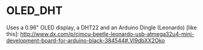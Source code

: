 # OLED_DHT

Uses a 0.96" OLED display, a DHT22 and an Arduino Dingle (Leonardo) [like this]: http://www.dx.com/p/cjmcu-beetle-leonardo-usb-atmega32u4-mini-development-board-for-arduino-black-384544#.Vl9dbXX2Oko
